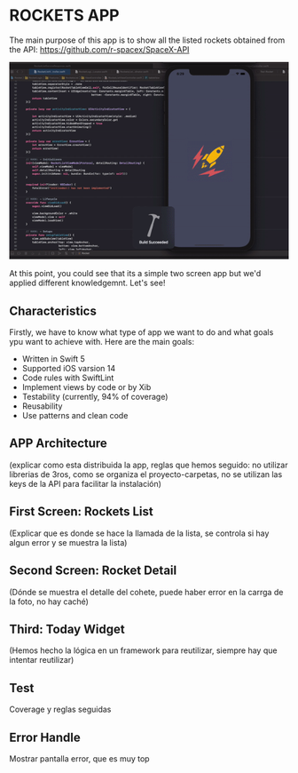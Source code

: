 # ROCKETS APP

The main purpose of this app is to show all the listed rockets obtained from the API: https://github.com/r-spacex/SpaceX-API

![APP Screens](https://github.com/miquelbosch/rocket/blob/develop/Resources/GIFs/demo.gif)

At this point, you could see that its a simple two screen app but we'd applied different knowledgemnt. Let's see!

## Characteristics 
Firstly, we have to know what type of app we want to do and what goals ypu want to achieve with. Here are the main goals:

* Written in Swift 5
* Supported iOS varsion 14
* Code rules with SwiftLint
* Implement views by code or by Xib
* Testability (currently, 94% of coverage)
* Reusability
* Use patterns and clean code

## APP Architecture
(explicar como esta distribuida la app, reglas que hemos seguido: no utilizar librerias de 3ros, como se organiza el proyecto-carpetas, no se utilizan las keys de la API para facilitar la instalación)

## First Screen: Rockets List
(Explicar que es donde se hace la llamada de la lista, se controla si hay algun error y se muestra la lista)

## Second Screen: Rocket Detail
(Dónde se muestra el detalle del cohete, puede haber error en la carrga de la foto, no hay caché)

## Third: Today Widget
(Hemos hecho la lógica en un framework para reutilizar, siempre hay que intentar reutilizar)

## Test
Coverage y reglas seguidas

## Error Handle
Mostrar pantalla error, que es muy top





